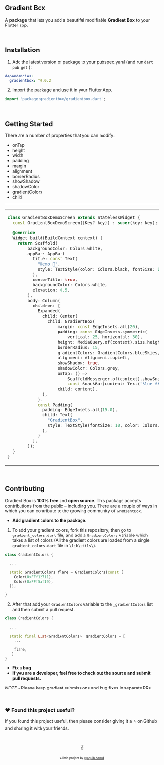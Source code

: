 ## Gradient Box

A **package** that lets you add a beautiful modifiable **Gradient Box** to your Flutter app.

&nbsp;

## Installation

1. Add the latest version of package to your pubspec.yaml (and run `dart pub get` ):

```yaml
dependencies:
  gradientbox: ^0.0.2
```

2. Import the package and use it in your Flutter App.

```dart
import 'package:gradientbox/gradientbox.dart';
```

&nbsp;

## Getting Started

There are a number of properties that you can modify:

- onTap
- height
- width
- padding
- margin
- alignment
- borderRadius
- showShadow
- shadowColor
- gradientColors
- child

<hr>
<table>
<tr>
<td>

```dart
class GradientBoxDemoScreen extends StatelessWidget {
  const GradientBoxDemoScreen({Key? key}) : super(key: key);

  @override
  Widget build(BuildContext context) {
    return Scaffold(
        backgroundColor: Colors.white,
        appBar: AppBar(
          title: const Text(
            "Demo 💯",
            style: TextStyle(color: Colors.black, fontSize: 14),
          ),
          centerTitle: true,
          backgroundColor: Colors.white,
          elevation: 0.5,
        ),
        body: Column(
          children: [
            Expanded(
              child: Center(
                child: GradientBox(
                    margin: const EdgeInsets.all(20),
                    padding: const EdgeInsets.symmetric(
                        vertical: 25, horizontal: 30),
                    height: MediaQuery.of(context).size.height * 0.25,
                    borderRadius: 15,
                    gradientColors: GradientColors.blueSkies,
                    alignment: Alignment.topLeft,
                    showShadow: true,
                    shadowColor: Colors.grey,
                    onTap: () =>
                        ScaffoldMessenger.of(context).showSnackBar(
                        const SnackBar(content: Text("Blue Skies"))),
                    child: content),
              ),
            ),
            const Padding(
              padding: EdgeInsets.all(15.0),
              child: Text(
                "GradientBox",
                style: TextStyle(fontSize: 10, color: Colors.blue),
              ),
            )
          ],
        ));
  }
}
```

</td>
<td>
<img src="https://i.ibb.co/T8mGjLS/Screenshot-1655502524.png" width="100%" height="100%"  alt="demo" border="0" />
</td>
</tr>
</table>

&nbsp;

## Contributing

Gradient Box is **100% free** and **open source**. This package accepts contributions from the public &ndash; including you. There are a couple of ways in which you can contribute to the growing community of `GradientBox`.

- **Add gradient colors to the package.**

1. To add your gradient colors, fork this repository, then go to `gradient_colors.dart` file, and add a `GradientColors` variable which takes a list of colors (All the gradient colors are loaded from a single `gradient_colors.dart` file in `\lib\utils\`).

```dart
class GradientColors {

  ...

  static GradientColors flare = GradientColors(const [
    Color(0xFFf12711),
    Color(0xFFf5af19),
  ]);

}

```

2. After that add your `GradientColors` variable to the `_gradientColors` list and then submit a pull request.

```dart
class GradientColors {

  ...

  static final List<GradientColors> _gradientColors = [
    ...

    flare,
   ]
}

```

- **Fix a bug**
- **If you are a developer, feel free to check out the source and submit pull requests.**

_NOTE_ - Please keep gradient submissions and bug fixes in separate PRs.

&nbsp;

### ❤️ Found this project useful?

If you found this project useful, then please consider giving it a ⭐ on Github and sharing it with your friends.

&nbsp;

<p align="center">✌️</p>
<p align="center">
<sub><sup>A little project by <a href="https://www.instagram.com/aquib.hamid/">@aquib.hamid</a></sup></sub>
</p>
